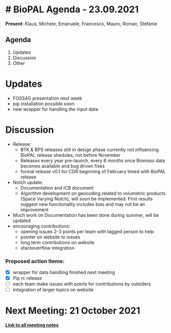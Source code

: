 # # BioPAL Agenda - 23.09.2021

**Present**: Klaus, Michele, Emanuele, Francesco, Mauro, Roman, Stefanie

## Agenda
1. Updates
2. Discussion
4. Other


# Updates
* FOSS4G presentation next week
* pip installation possible soon
* new wrapper for handling the input data


# Discussion
* Release:
    * BTK & BPS releases still in design phase currently not influencing BioPAL release shedules, not before November
    * Releases every year pre-launch, every 6 months once Biomass data becomes available and bug driven fixes
    * formal release v0.1 for CDR beginning of February timed with BioPAL release
* Notch update:
    * Documentation and ICB document
    * Algorithm development on geocoding related to volumetric products (Space Varying Notch), will soon be implemented. First results suggest new functionality includes bias and may not be an improvement
* Much work on Documentation has been done during summer, will be updated 
* encouraging contributions:
    * opening issues 2-3 points per team with tagged person to help
    * pointer on website to issues
    * long term contributions on website
    * stackoverflow integration


### Proposed action Items:
* [x] wrapper for data handling finished next meeting
* [x] Pip rc release
* [ ] each team make issues with points for contributions by outsiders
* [ ] integration of larger topics on website

# Next Meeting: 21 October 2021


**[Link to all meeting notes](https://github.com/BioPAL/community)**